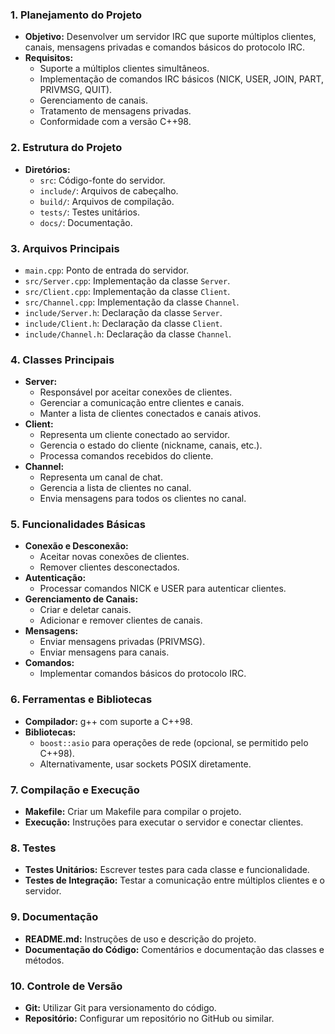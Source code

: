 ### 1. Planejamento do Projeto
- **Objetivo:** Desenvolver um servidor IRC que suporte múltiplos clientes, canais, mensagens privadas e comandos básicos do protocolo IRC.
- **Requisitos:** 
  - Suporte a múltiplos clientes simultâneos.
  - Implementação de comandos IRC básicos (NICK, USER, JOIN, PART, PRIVMSG, QUIT).
  - Gerenciamento de canais.
  - Tratamento de mensagens privadas.
  - Conformidade com a versão C++98.

### 2. Estrutura do Projeto
- **Diretórios:**
  - `src`: Código-fonte do servidor.
  - `include/`: Arquivos de cabeçalho.
  - `build/`: Arquivos de compilação.
  - `tests/`: Testes unitários.
  - `docs/`: Documentação.

### 3. Arquivos Principais
- `main.cpp`: Ponto de entrada do servidor.
- `src/Server.cpp`: Implementação da classe `Server`.
- `src/Client.cpp`: Implementação da classe `Client`.
- `src/Channel.cpp`: Implementação da classe `Channel`.
- `include/Server.h`: Declaração da classe `Server`.
- `include/Client.h`: Declaração da classe `Client`.
- `include/Channel.h`: Declaração da classe `Channel`.

### 4. Classes Principais
- **Server:**
  - Responsável por aceitar conexões de clientes.
  - Gerenciar a comunicação entre clientes e canais.
  - Manter a lista de clientes conectados e canais ativos.
- **Client:**
  - Representa um cliente conectado ao servidor.
  - Gerencia o estado do cliente (nickname, canais, etc.).
  - Processa comandos recebidos do cliente.
- **Channel:**
  - Representa um canal de chat.
  - Gerencia a lista de clientes no canal.
  - Envia mensagens para todos os clientes no canal.

### 5. Funcionalidades Básicas
- **Conexão e Desconexão:**
  - Aceitar novas conexões de clientes.
  - Remover clientes desconectados.
- **Autenticação:**
  - Processar comandos NICK e USER para autenticar clientes.
- **Gerenciamento de Canais:**
  - Criar e deletar canais.
  - Adicionar e remover clientes de canais.
- **Mensagens:**
  - Enviar mensagens privadas (PRIVMSG).
  - Enviar mensagens para canais.
- **Comandos:**
  - Implementar comandos básicos do protocolo IRC.

### 6. Ferramentas e Bibliotecas
- **Compilador:** g++ com suporte a C++98.
- **Bibliotecas:** 
  - `boost::asio` para operações de rede (opcional, se permitido pelo C++98).
  - Alternativamente, usar sockets POSIX diretamente.

### 7. Compilação e Execução
- **Makefile:** Criar um Makefile para compilar o projeto.
- **Execução:** Instruções para executar o servidor e conectar clientes.

### 8. Testes
- **Testes Unitários:** Escrever testes para cada classe e funcionalidade.
- **Testes de Integração:** Testar a comunicação entre múltiplos clientes e o servidor.

### 9. Documentação
- **README.md:** Instruções de uso e descrição do projeto.
- **Documentação do Código:** Comentários e documentação das classes e métodos.

### 10. Controle de Versão
- **Git:** Utilizar Git para versionamento do código.
- **Repositório:** Configurar um repositório no GitHub ou similar.
